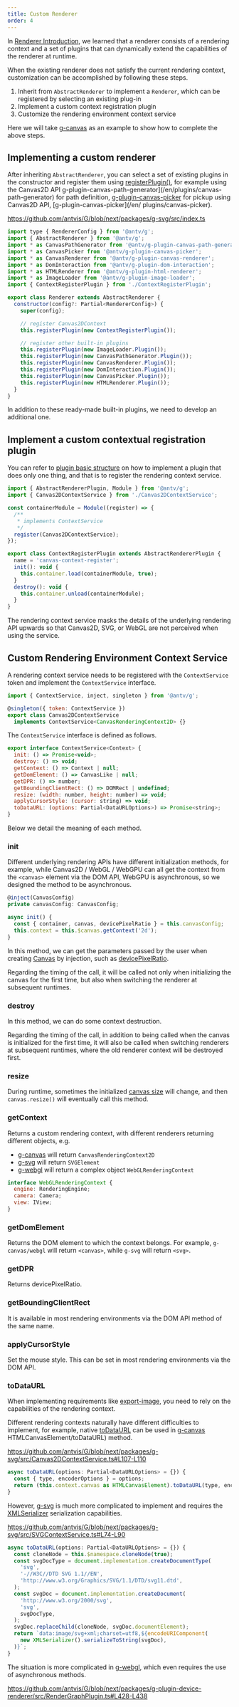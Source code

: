 ```yaml
---
title: Custom Renderer
order: 4
---
```


In [Renderer Introduction](/en/api/renderer/renderer), we learned that a renderer consists of a rendering context and a set of plugins that can dynamically extend the capabilities of the renderer at runtime.

When the existing renderer does not satisfy the current rendering context, customization can be accomplished by following these steps.

1. Inherit from `AbstractRenderer` to implement a `Renderer`, which can be registered by selecting an existing plug-in
2. Implement a custom context registration plugin
3. Customize the rendering environment context service

Here we will take [g-canvas](/en/api/renderer/canvas) as an example to show how to complete the above steps.

## Implementing a custom renderer

After inheriting `AbstractRenderer`, you can select a set of existing plugins in the constructor and register them using [registerPlugin()](/en/api/renderer/renderer#registerplugin), for example using the Canvas2D API g-plugin-canvas-path-generator](/en/plugins/canvas-path-generator) for path definition, [g-plugin-canvas-picker](/en/plugins/canvas-path-generator) for pickup using Canvas2D API, [g-plugin-canvas-picker](/en/ plugins/canvas-picker).

https://github.com/antvis/G/blob/next/packages/g-svg/src/index.ts

```js
import type { RendererConfig } from '@antv/g';
import { AbstractRenderer } from '@antv/g';
import * as CanvasPathGenerator from '@antv/g-plugin-canvas-path-generator';
import * as CanvasPicker from '@antv/g-plugin-canvas-picker';
import * as CanvasRenderer from '@antv/g-plugin-canvas-renderer';
import * as DomInteraction from '@antv/g-plugin-dom-interaction';
import * as HTMLRenderer from '@antv/g-plugin-html-renderer';
import * as ImageLoader from '@antv/g-plugin-image-loader';
import { ContextRegisterPlugin } from './ContextRegisterPlugin';

export class Renderer extends AbstractRenderer {
  constructor(config?: Partial<RendererConfig>) {
    super(config);

    // register Canvas2DContext
    this.registerPlugin(new ContextRegisterPlugin());

    // register other built-in plugins
    this.registerPlugin(new ImageLoader.Plugin());
    this.registerPlugin(new CanvasPathGenerator.Plugin());
    this.registerPlugin(new CanvasRenderer.Plugin());
    this.registerPlugin(new DomInteraction.Plugin());
    this.registerPlugin(new CanvasPicker.Plugin());
    this.registerPlugin(new HTMLRenderer.Plugin());
  }
}
```

In addition to these ready-made built-in plugins, we need to develop an additional one.

## Implement a custom contextual registration plugin

You can refer to [plugin basic structure](/en/plugins/intro#basic-structure) on how to implement a plugin that does only one thing, and that is to register the rendering context service.

```js
import { AbstractRendererPlugin, Module } from '@antv/g';
import { Canvas2DContextService } from './Canvas2DContextService';

const containerModule = Module((register) => {
  /**
   * implements ContextService
   */
  register(Canvas2DContextService);
});

export class ContextRegisterPlugin extends AbstractRendererPlugin {
  name = 'canvas-context-register';
  init(): void {
    this.container.load(containerModule, true);
  }
  destroy(): void {
    this.container.unload(containerModule);
  }
}
```

The rendering context service masks the details of the underlying rendering API upwards so that Canvas2D, SVG, or WebGL are not perceived when using the service.

## Custom Rendering Environment Context Service

A rendering context service needs to be registered with the `ContextService` token and implement the `ContextService` interface.

```js
import { ContextService, inject, singleton } from '@antv/g';

@singleton({ token: ContextService })
export class Canvas2DContextService
  implements ContextService<CanvasRenderingContext2D> {}
```

The `ContextService` interface is defined as follows.

```js
export interface ContextService<Context> {
  init: () => Promise<void>;
  destroy: () => void;
  getContext: () => Context | null;
  getDomElement: () => CanvasLike | null;
  getDPR: () => number;
  getBoundingClientRect: () => DOMRect | undefined;
  resize: (width: number, height: number) => void;
  applyCursorStyle: (cursor: string) => void;
  toDataURL: (options: Partial<DataURLOptions>) => Promise<string>;
}
```

Below we detail the meaning of each method.

### init

Different underlying rendering APIs have different initialization methods, for example, while Canvas2D / WebGL / WebGPU can all get the context from the `<canvas>` element via the DOM API, WebGPU is asynchronous, so we designed the method to be asynchronous.

```js
@inject(CanvasConfig)
private canvasConfig: CanvasConfig;

async init() {
  const { container, canvas, devicePixelRatio } = this.canvasConfig;
  this.context = this.$canvas.getContext('2d');
}
```

In this method, we can get the parameters passed by the user when creating [Canvas](/en/api/renderer/canvas) by injection, such as [devicePixelRatio](/en/api/canvas#devicepixelratio).

Regarding the timing of the call, it will be called not only when initializing the canvas for the first time, but also when switching the renderer at subsequent runtimes.

### destroy

In this method, we can do some context destruction.

Regarding the timing of the call, in addition to being called when the canvas is initialized for the first time, it will also be called when switching renderers at subsequent runtimes, where the old renderer context will be destroyed first.

### resize

During runtime, sometimes the initialized [canvas size](/en/api/canvas#width--height) will change, and then `canvas.resize()` will eventually call this method.

### getContext

Returns a custom rendering context, with different renderers returning different objects, e.g.

- [g-canvas](/en/api/renderer/canvas) will return `CanvasRenderingContext2D`
- [g-svg](/en/api/renderer/svg) will return `SVGElement`
- [g-webgl](/en/api/renderer/webgl) will return a complex object `WebGLRenderingContext`

```js
interface WebGLRenderingContext {
  engine: RenderingEngine;
  camera: Camera;
  view: IView;
}
```

### getDomElement

Returns the DOM element to which the context belongs. For example, `g-canvas/webgl` will return `<canvas>`, while `g-svg` will return `<svg>`.

### getDPR

Returns devicePixelRatio.

### getBoundingClientRect

It is available in most rendering environments via the DOM API method of the same name.

### applyCursorStyle

Set the mouse style. This can be set in most rendering environments via the DOM API.

### toDataURL

When implementing requirements like [export-image](/en/guide/advanced-topics/image-exporter), you need to rely on the capabilities of the rendering context.

Different rendering contexts naturally have different difficulties to implement, for example, native [toDataURL](https://developer.mozilla.org/zh-CN/Web/API/) can be used in [g-canvas](/en/api/renderer/canvas) HTMLCanvasElement/toDataURL) method.

https://github.com/antvis/G/blob/next/packages/g-svg/src/Canvas2DContextService.ts#L107-L110

```js
async toDataURL(options: Partial<DataURLOptions> = {}) {
  const { type, encoderOptions } = options;
  return (this.context.canvas as HTMLCanvasElement).toDataURL(type, encoderOptions);
}
```

However, [g-svg](/en/api/renderer/svg) is much more complicated to implement and requires the [XMLSerializer](https://developer.mozilla.org/zh-CN/Web/API/XMLSerializer) serialization capabilities.

https://github.com/antvis/G/blob/next/packages/g-svg/src/SVGContextService.ts#L74-L90

```js
async toDataURL(options: Partial<DataURLOptions> = {}) {
  const cloneNode = this.$namespace.cloneNode(true);
  const svgDocType = document.implementation.createDocumentType(
    'svg',
    '-//W3C//DTD SVG 1.1//EN',
    'http://www.w3.org/Graphics/SVG/1.1/DTD/svg11.dtd',
  );
  const svgDoc = document.implementation.createDocument(
    'http://www.w3.org/2000/svg',
    'svg',
    svgDocType,
  );
  svgDoc.replaceChild(cloneNode, svgDoc.documentElement);
  return `data:image/svg+xml;charset=utf8,${encodeURIComponent(
    new XMLSerializer().serializeToString(svgDoc),
  )}`;
}
```

The situation is more complicated in [g-webgl](/en/api/renderer/webgl), which even requires the use of asynchronous methods.

https://github.com/antvis/G/blob/next/packages/g-plugin-device-renderer/src/RenderGraphPlugin.ts#L428-L438

